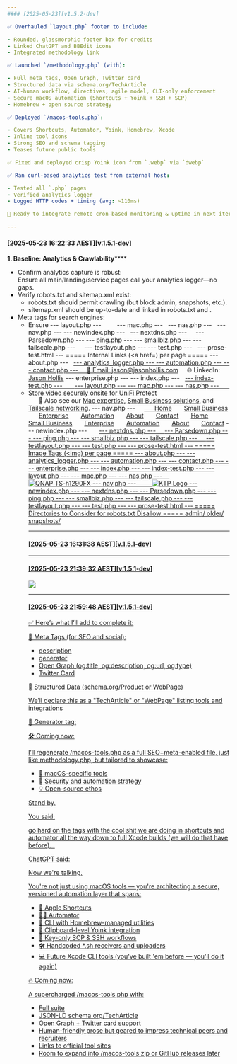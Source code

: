 ```yaml
---
#### [2025-05-23][v1.5.2-dev]

✅ Overhauled `layout.php` footer to include:

- Rounded, glassmorphic footer box for credits
- Linked ChatGPT and BBEdit icons
- Integrated methodology link

✅ Launched `/methodology.php` (with):

- Full meta tags, Open Graph, Twitter card
- Structured data via schema.org/TechArticle
- AI-human workflow, directives, agile model, CLI-only enforcement
- Secure macOS automation (Shortcuts + Yoink + SSH + SCP)
- Homebrew + open source strategy

✅ Deployed `/macos-tools.php`:

- Covers Shortcuts, Automator, Yoink, Homebrew, Xcode
- Inline tool icons
- Strong SEO and schema tagging
- Teases future public tools

✅ Fixed and deployed crisp Yoink icon from `.webp` via `dwebp`

✅ Ran curl-based analytics test from external host:

- Tested all `.php` pages
- Verified analytics logger
- Logged HTTP codes + timing (avg: ~110ms)

🔁 Ready to integrate remote cron-based monitoring & uptime in next iteration

---
```

#### [2025-05-23 16:22:33 AEST][v.1.5.1-dev]
**1\. Baseline: Analytics & Crawlability******

  * Confirm analytics capture is robust:  
Ensure all main/landing/service pages call your analytics logger—no gaps.
  * Verify robots.txt and sitemap.xml exist:
    * robots.txt should permit crawling (but block admin, snapshots, etc.).
    * sitemap.xml should be up-to-date and linked in robots.txt and <head>.
  * Meta tags for search engines:
    * Ensure <title>, <meta name="description">, and canonical URLs are unique and relevant per page.
    * Use Open Graph tags for better social visibility.

  


**2\. Content Strategy******

  * Add core content pages ASAP:
    * Expand service pages (Small Business, Enterprise, Automation, Mac, NAS, Tailscale, NextDNS).
    * Each should have at least a solid paragraph and 3-5 key service/feature callouts.
    * Internal links between related services (e.g., from Small Business → Tailscale, Mac, NextDNS).
  * Polish About, Contact, and Home:
    * Update About to tell your story and why clients choose you.
    * Prominent CTA (“Contact Us”, “Book a Call”, etc.) on every page.

  


**3\. Technical SEO Quick Wins******

  * Speed:  
Make sure Tailwind is optimized (minified, loaded from assets, not CDN for production).
  * Accessibility:  
Use semantic headings, alt tags for all images, ARIA labels as needed.
  * Mobile:  
Confirm all pages look clean and usable on mobile—fix any layout glitches.

  


**4\. Future-Focused (Phase 2, after above):******

  * Schema markup:  
Add JSON-LD for business info, products/services, articles, etc.
  * Blog/News section:  
Even one post per month massively helps SEO and gives visitors fresh content.
  * FAQ page:  
Targeting your real-world questions boosts long-tail search.

  


**Immediate Actions (if you want to move fast):******

  1. Update meta and head tags on every page  
(title, description, canonical, Open Graph)
  2. Build and deploy sitemap.xml, link it in robots.txt
  3. Draft and publish expanded content for at least two more service pages

  


You will see the fastest search improvements by combining #1 and #2 with fresh, substantial page content.

Want to start with a meta/head review, or content buildout first? Or should I generate a sitemap.xml and robots.txt for you right now?


---
#### [2025-05-23 16:22:44 AEST][v.1.5.1-dev]
I don't understand the architecture like you do but I'm guessing sitemap.xml and robots.txt are first followed by meta and head tags?


---
#### [2025-05-23 16:31:08 AEST][v.1.5.1-dev]
"===== MAIN PAGE FILES (.php/.html) =====" ls -1 *.php *.html 2>/dev/null echo echo "===== WORD COUNT PER FILE =====" for f in *.php *.html; do   [ -f "$f" ] && echo -n "$f: " && wc -w < "$f" done echo echo "===== <title> and <meta name=\"description\"> =====" for f in *.php *.html; do   [ -f "$f" ] && echo "--- $f ---" && grep -E '<title>|meta name="description"' "$f" || true done echo echo "===== Internal Links (<a href=) per page =====" for f in *.php *.html; do   [ -f "$f" ] && echo "--- $f ---" && grep -E '<a href=' "$f" || true done echo echo "===== Image Tags (<img) per page =====" for f in *.php *.html; do   [ -f "$f" ] && echo "--- $f ---" && grep -E '<img' "$f" || true done echo echo "===== Directories to Consider for robots.txt Disallow =====" ls -ld testtailwind/ | awk '{print $9}' | grep -Ev '^assets|^images|^css' >audit.txt ===== MAIN PAGE FILES (.php/.html) ===== about.php analytics_logger.php automation.php contact.php enterprise.php index.php index-test.php layout.php mac.php nas.php nav.php newindex.php nextdns.php Parsedown.php ping.php prose-test.html smallbiz.php tailscale.php testlayout.php test.php ===== WORD COUNT PER FILE ===== about.php: 258 analytics_logger.php: 79 automation.php: 110 contact.php: 69 enterprise.php: 103 index.php: 212 index-test.php: 295 layout.php: 139 mac.php: 180 nas.php: 425 nav.php: 245 newindex.php: 295 nextdns.php: 226 Parsedown.php: 4075 ping.php: 10 smallbiz.php: 122 tailscale.php: 224 testlayout.php: 49 test.php: 30 prose-test.html: 27 ===== <title> and <meta name="description"> ===== \--- about.php --- \--- analytics_logger.php --- \--- automation.php --- \--- contact.php --- \--- enterprise.php --- \--- index.php --- \--- index-test.php ---   <title>KTP Digital | Smarter IT</title> \--- layout.php ---         <title><?php echo htmlspecialchars($page_title); ?></title> \--- mac.php ---   <title>Apple — Since 1984</title> \--- nas.php ---   <title>NAS & Storage Solutions</title> \--- nav.php --- \--- newindex.php ---   <title>KTP Digital | Smarter IT</title> \--- nextdns.php ---   <title>NextDNS – KTP Digital</title>   <meta name="description" content="NextDNS filtering and privacy solutions by KTP Digital – secure DNS for home and business."> \--- Parsedown.php --- \--- ping.php --- \--- smallbiz.php --- \--- tailscale.php ---   <title>Tailscale – KTP Digital</title>   <meta name="description" content="Tailscale VPN solutions by KTP Digital – secure networking made simple."> \--- testlayout.php --- \--- test.php ---   <title>Tailwind Test</title> \--- prose-test.html --- ===== Internal Links (<a href=) per page ===== \--- about.php ---   <a href="mailto:info@ktp.digital" class="inline-block bg-blue-500 hover:bg-blue-600 text-white px-5 py-2 sm:px-6 sm:py-3 rounded-lg text-sm font-semibold shadow"> \--- analytics_logger.php --- \--- automation.php --- \--- contact.php ---     📧 Email: <a href="mailto:jason@jasonhollis.com" class="underline text-green-300">jason@jasonhollis.com</a>     🌐 LinkedIn: <a href="https://linkedin.com/in/jasonforresthollis" class="underline text-blue-300" target="_blank">Jason Hollis</a> \--- enterprise.php --- \--- index.php ---   <a href="mailto:info@ktp.digital" class="inline-block bg-green-500 hover:bg-green-600 text-white px-5 py-2 sm:px-6 sm:py-3 rounded-lg text-sm font-semibold shadow"> \--- index-test.php ---       <a href="mailto:jason@jasonhollis.com" class="inline-block bg-green-500 hover:bg-green-600 text-white px-5 py-2 sm:px-6 sm:py-3 rounded-lg text-sm font-semibold shadow"> \--- layout.php --- \--- mac.php --- \--- nas.php ---       <li>Store video securely onsite for <a href="https://ui.com/camera-security" target="_blank" class="text-blue-600 dark:text-blue-400 underline">UniFi Protect</a></li>       🔗 Also see our <a href="mac.php" class="underline">Mac expertise</a>, <a href="smallbiz.php" class="underline">Small Business solutions</a>, and <a href="tailscale.php" class="underline">Tailscale networking</a>. \--- nav.php ---     <a href="index.php" class="flex items-center space-x-2">       <a href="index.php" class="hover:underline">Home</a>       <a href="smallbiz.php" class="hover:underline">Small Business</a>       <a href="enterprise.php" class="hover:underline">Enterprise</a>       <a href="automation.php" class="hover:underline">Automation</a>       <a href="about.php" class="hover:underline">About</a>       <a href="contact.php" class="hover:underline">Contact</a>       <a href="index.php" class="block hover:underline nav-link">Home</a>       <a href="smallbiz.php" class="block hover:underline nav-link">Small Business</a>       <a href="enterprise.php" class="block hover:underline nav-link">Enterprise</a>       <a href="automation.php" class="block hover:underline nav-link">Automation</a>       <a href="about.php" class="block hover:underline nav-link">About</a>       <a href="contact.php" class="block hover:underline nav-link">Contact</a> \--- newindex.php ---       <a href="mailto:jason@jasonhollis.com" class="inline-block bg-green-500 hover:bg-green-600 text-white px-5 py-2 sm:px-6 sm:py-3 rounded-lg text-sm font-semibold shadow"> \--- nextdns.php ---     <a href="https://nextdns.io" target="_blank" class="inline-block bg-blue-600 text-white px-6 py-3 rounded-lg hover:bg-blue-700 transition"> \--- Parsedown.php --- \--- ping.php --- \--- smallbiz.php --- \--- tailscale.php ---     <a href="https://tailscale.com" target="_blank" class="inline-block bg-blue-600 text-white px-6 py-3 rounded-lg hover:bg-blue-700 transition"> \--- testlayout.php --- \--- test.php --- \--- prose-test.html --- ===== Image Tags (<img) per page ===== \--- about.php --- \--- analytics_logger.php --- \--- automation.php --- \--- contact.php --- \--- enterprise.php --- \--- index.php --- \--- index-test.php --- \--- layout.php --- \--- mac.php --- \--- nas.php ---     <img src="images/nas/qnap-banner.jpg" alt="QNAP TS-h1290FX" class="rounded shadow mb-8 w-full max-h-96 object-contain"> \--- nav.php ---         <img src="/images/logos/KTP Logo.png" alt="KTP Logo" class="h-8 w-auto"> \--- newindex.php --- \--- nextdns.php --- \--- Parsedown.php --- \--- ping.php --- \--- smallbiz.php --- \--- tailscale.php --- \--- testlayout.php --- \--- test.php --- \--- prose-test.html --- ===== Directories to Consider for robots.txt Disallow ===== admin/ older/ snapshots/


---
#### [2025-05-23 16:31:38 AEST][v.1.5.1-dev]



---
#### [2025-05-23 21:39:32 AEST][v.1.5.1-dev]
![](/admin/objectives/images/yoinkmac.webp)


---
#### [2025-05-23 21:59:48 AEST][v.1.5.1-dev]
✅ Here’s what I’ll add to complete it:

🔖 Meta Tags (for SEO and social):

  * description
  * generator
  * Open Graph (og:title, og:description, og:url, og:type)
  * Twitter Card

🧠 Structured Data (schema.org/Product or WebPage)

We’ll declare this as a "TechArticle" or "WebPage" listing tools and integrations

🧩 Generator tag:

  


<meta name="generator" content="KTP Webstack – macOS automation + AI pairing stack" />

  


🛠 Coming now:

I’ll regenerate /macos-tools.php as a full SEO+meta-enabled file, just like methodology.php, but tailored to showcase:

  * 🍎 macOS-specific tools
  * 🧰 Security and automation strategy
  * 💡 Open-source ethos

Stand by.

You said:

go hard on the tags with the cool shit we are doing in shortcuts and automator all the way down to full Xcode builds (we will do that have before).  

ChatGPT said:

Now we're talking.

You're not just using macOS tools — you're architecting a secure, versioned automation layer that spans:

  * 📸 Apple Shortcuts
  * 🧙‍♂️ Automator
  * 🧰 CLI with Homebrew-managed utilities
  * 🧵 Clipboard-level Yoink integration
  * 🔐 Key-only SCP & SSH workflows
  * 🛠️ Handcoded *.sh receivers and uploaders
  * 💻 Future Xcode CLI tools (you've built 'em before — you'll do it again)

  


🔥 Coming now:

A supercharged /macos-tools.php with:

  * Full <meta> suite
  * JSON-LD schema.org/TechArticle
  * Open Graph + Twitter card support
  * Human-friendly prose but geared to impress technical peers and recruiters
  * Links to official tool sites
  * Room to expand into /macos-tools.zip or GitHub releases later

